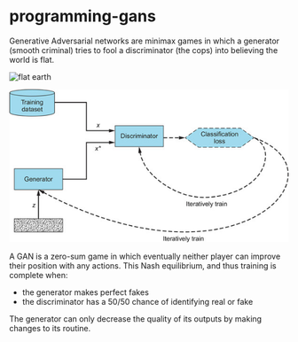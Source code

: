 # programming-gans

Generative Adversarial networks are minimax games in which a generator (smooth criminal) tries to fool a discriminator (the cops) into believing the world is flat. 

![flat earth](flat_earth.gif)

![Gans](gan.jpg)

A GAN is a zero-sum game in which eventually neither player can improve their position with any actions. This Nash equilibrium, and thus training is complete when: 
  * the generator makes perfect fakes
  * the discriminator has a 50/50 chance of identifying real or fake

The generator can only decrease the quality of its outputs by making changes to its routine. 
